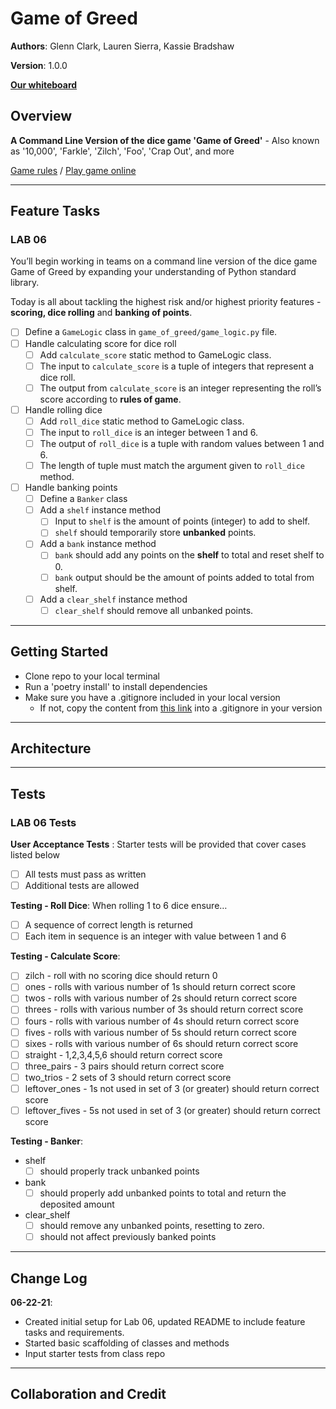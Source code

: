 # Game of Greed

**Authors**: Glenn Clark, Lauren Sierra, Kassie Bradshaw

**Version**: 1.0.0

**[Our whiteboard](https://lucid.app/lucidchart/e1fbad30-80be-4c91-a42e-96ce5bdd84a7/edit?referringApp=slack&shared=true&page=0_0#)**

## Overview

**A Command Line Version of the dice game 'Game of Greed'** - Also known as '10,000', 'Farkle', 'Zilch', 'Foo', 'Crap Out', and more

[Game rules](https://en.wikipedia.org/wiki/Dice_10000) / [Play game online](http://www.playonlinedicegames.com/farkle)

----

## Feature Tasks

### LAB 06

You’ll begin working in teams on a command line version of the dice game Game of Greed by expanding your understanding of Python standard library.

Today is all about tackling the highest risk and/or highest priority features - **scoring, dice rolling** and **banking of points**.

* [ ] Define a `GameLogic` class in `game_of_greed/game_logic.py` file.
* [ ] Handle calculating score for dice roll
  * [ ] Add `calculate_score` static method to GameLogic class.
  * [ ] The input to `calculate_score` is a tuple of integers that represent a dice roll.
  * [ ] The output from `calculate_score` is an integer representing the roll’s score according to **rules of game**.
  
* [ ] Handle rolling dice
  * [ ] Add `roll_dice` static method to GameLogic class.
  * [ ] The input to `roll_dice` is an integer between 1 and 6.
  * [ ] The output of `roll_dice` is a tuple with random values between 1 and 6.
  * [ ] The length of tuple must match the argument given to `roll_dice` method.

* [ ] Handle banking points
  * [ ] Define a `Banker` class
  * [ ] Add a `shelf` instance method
    * [ ] Input to `shelf` is the amount of points (integer) to add to shelf.
    * [ ] `shelf` should temporarily store **unbanked** points.
  * [ ] Add a `bank` instance method
    * [ ] `bank` should add any points on the **shelf** to total and reset shelf to 0.
    * [ ] `bank` output should be the amount of points added to total from shelf.
  * [ ] Add a `clear_shelf` instance method
    * [ ] `clear_shelf` should remove all unbanked points.

----

## Getting Started

* Clone repo to your local terminal
* Run a 'poetry install' to install dependencies
* Make sure you have a .gitignore included in your local version
  * If not, copy the content from [this link](https://github.com/codefellows/seattle-code-python-401n3/blob/main/.gitignore) into a .gitignore in your version 

----

## Architecture

----

## Tests

### LAB 06 Tests

**User Acceptance Tests** : Starter tests will be provided that cover cases listed below

* [ ] All tests must pass as written
* [ ] Additional tests are allowed

**Testing - Roll Dice**: When rolling 1 to 6 dice ensure…

* [ ] A sequence of correct length is returned
* [ ] Each item in sequence is an integer with value between 1 and 6

**Testing - Calculate Score**:

* [ ] zilch - roll with no scoring dice should return 0
* [ ] ones - rolls with various number of 1s should return correct score
* [ ] twos - rolls with various number of 2s should return correct score
* [ ] threes - rolls with various number of 3s should return correct score
* [ ] fours - rolls with various number of 4s should return correct score
* [ ] fives - rolls with various number of 5s should return correct score
* [ ] sixes - rolls with various number of 6s should return correct score
* [ ] straight - 1,2,3,4,5,6 should return correct score
* [ ] three_pairs - 3 pairs should return correct score
* [ ] two_trios - 2 sets of 3 should return correct score
* [ ] leftover_ones - 1s not used in set of 3 (or greater) should return correct score
* [ ] leftover_fives - 5s not used in set of 3 (or greater) should return correct score

**Testing - Banker**:

* shelf
  * [ ] should properly track unbanked points

* bank
  * [ ] should properly add unbanked points to total and return the deposited amount

* clear_shelf
  * [ ] should remove any unbanked points, resetting to zero.
  * [ ] should not affect previously banked points

----

## Change Log

**06-22-21**:

* Created initial setup for Lab 06, updated README to include feature tasks and requirements.
* Started basic scaffolding of classes and methods
* Input starter tests from class repo

----

## Collaboration and Credit
